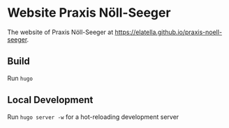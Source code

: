 # Website Praxis Nöll-Seeger

The website of Praxis Nöll-Seeger at <https://elatella.github.io/praxis-noell-seeger>.

## Build

Run `hugo`

## Local Development

Run `hugo server -w` for a hot-reloading development server

